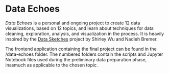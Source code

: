 # Data Echoes

_Data Echoes_ is a personal and ongoing project to create 12 data visualizations, based on 12 topics, and learn about techniques for data cleaning, exploration, analysis, and visualization in the process. It is heavily inspired by the [Data Sketches](https://datasketch.es) project by Shirley Wu and Nadieh Bremer.

The frontend application containing the final project can be found in the /data-echoes folder. The numbered folders contain the scripts and Jupyter Notebook files used during the preliminary data preparation phase, inasmuch as applicable to the chosen topic.
